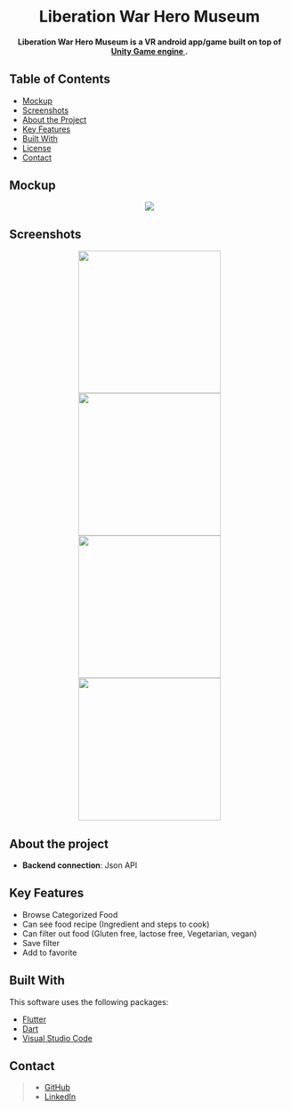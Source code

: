 <h1 align="center">
  <br>
  Liberation War Hero Museum
  <br>
</h1>


<h4 align="center">Liberation War Hero Museum is a VR android app/game built on top of <a href="https://unity.com/" target="_blank" style="color:##0276E8;">Unity
Game engine </a>.</h4>


## Table of Contents
* [Mockup](#mockup)
* [Screenshots](#screenshots)
* [About the Project](#about-the-project)
* [Key Features](#key-features)
* [Built With](#built-with)
* [License](#license)
* [Contact](#contact)

## Mockup
<p align="center">
  <img src="screenshot/Mockup.jpg" hspace="4">
</p>

## Screenshots 

<p align="center">
  <img src="screenshot/1.png" width="256" hspace="4">
  <img src="screenshot/2.png" width="256" hspace="4">
  <img src="screenshot/3.png" width="256" hspace="4">
  <img src="screenshot/4.png" width="256" hspace="4">
</p>


## About the project

* **Backend connection**: Json API

## Key Features

* Browse Categorized Food
* Can see food recipe (Ingredient and steps to cook)
* Can filter out food (Gluten free, lactose free, Vegetarian, vegan)
* Save filter
* Add to favorite

## Built With

This software uses the following packages:

- [Flutter](https://flutter.dev/)
- [Dart](https://dart.dev/)
- [Visual Studio Code](https://code.visualstudio.com/)




## Contact

>  - [GitHub](https://github.com/AnikKazi-dev) 
>  - [LinkedIn](https://www.linkedin.com/in/kazi-anik-7a2978172/)
